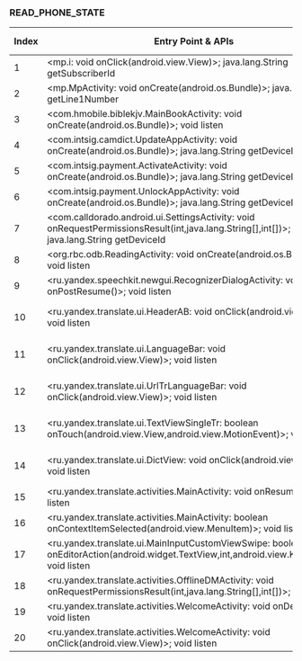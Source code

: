 ### READ_PHONE_STATE
| Index | Entry Point & APIs | Screen shot | Resource id | Label |
| ------------- | ------------- | ------------- |-------------|-------------|
| 1 | <mp.i: void onClick(android.view.View)>; java.lang.String getSubscriberId | ![](D:\COSMOS\output\py\Play_win8\Books_Reference\com.audiobooksnow.app\mp.MpActivity.png) |  | |
| 2 | <mp.MpActivity: void onCreate(android.os.Bundle)>; java.lang.String getLine1Number | ![](D:\COSMOS\output\py\Play_win8\Books_Reference\com.audiobooksnow.app\mp.MpActivity.png) |  | |
| 3 | <com.hmobile.biblekjv.MainBookActivity: void onCreate(android.os.Bundle)>; void listen | ![](D:\COSMOS\output\py\Play_win8\Books_Reference\com.hmobile.biblekjv\com.hmobile.biblekjv.MainBookActivity.png) |  | |
| 4 | <com.intsig.camdict.UpdateAppActivity: void onCreate(android.os.Bundle)>; java.lang.String getDeviceId | ![](D:\COSMOS\output\py\Play_win8\Books_Reference\com.intsig.camdict\com.intsig.camdict.UpdateAppActivity.png) |  | |
| 5 | <com.intsig.payment.ActivateActivity: void onCreate(android.os.Bundle)>; java.lang.String getDeviceId | ![](D:\COSMOS\output\py\Play_win8\Books_Reference\com.intsig.camdict\com.intsig.payment.ActivateActivity.png) |  | |
| 6 | <com.intsig.payment.UnlockAppActivity: void onCreate(android.os.Bundle)>; java.lang.String getDeviceId | ![](D:\COSMOS\output\py\Play_win8\Books_Reference\com.intsig.camdict\com.intsig.payment.UnlockAppActivity.png) |  | |
| 7 | <com.calldorado.android.ui.SettingsActivity: void onRequestPermissionsResult(int,java.lang.String[],int[])>; java.lang.String getDeviceId | ![](D:\COSMOS\output\py\Play_win8\Books_Reference\com.versiculo\com.calldorado.android.ui.SettingsActivity.png) |  | |
| 8 | <org.rbc.odb.ReadingActivity: void onCreate(android.os.Bundle)>; void listen | ![](D:\COSMOS\output\py\Play_win8\Books_Reference\org.rbc.odb\org.rbc.odb.ReadingActivity.png) |  | |
| 9 | <ru.yandex.speechkit.newgui.RecognizerDialogActivity: void onPostResume()>; void listen | ![](D:\COSMOS\output\py\Play_win8\Books_Reference\ru.yandex.translate\ru.yandex.speechkit.newgui.RecognizerDialogActivity.png) |  | |
| 10 | <ru.yandex.translate.ui.HeaderAB: void onClick(android.view.View)>; void listen | ![](D:\COSMOS\output\py\Play_win8\Books_Reference\ru.yandex.translate\ru.yandex.translate.activities.SettingsActivity.png) | {'2131886214': <sensitive_component.SensitiveComponent.SensitiveView object at 0x0000021457CD2630>} | |
| 11 | <ru.yandex.translate.ui.LanguageBar: void onClick(android.view.View)>; void listen | ![](D:\COSMOS\output\py\Play_win8\Books_Reference\ru.yandex.translate\ru.yandex.translate.activities.UrlTrActivity.png) | {'2131886331': <sensitive_component.SensitiveComponent.SensitiveView object at 0x0000021457CD2588>} | |
| 12 | <ru.yandex.translate.ui.UrlTrLanguageBar: void onClick(android.view.View)>; void listen | ![](D:\COSMOS\output\py\Play_win8\Books_Reference\ru.yandex.translate\ru.yandex.translate.activities.UrlTrActivity.png) | {'2131886331': <sensitive_component.SensitiveComponent.SensitiveView object at 0x0000021457CD24A8>} | |
| 13 | <ru.yandex.translate.ui.TextViewSingleTr: boolean onTouch(android.view.View,android.view.MotionEvent)>; void listen | ![](D:\COSMOS\output\py\Play_win8\Books_Reference\ru.yandex.translate\ru.yandex.translate.activities.MainActivity.png) | {'2131886427': <sensitive_component.SensitiveComponent.SensitiveView object at 0x0000021457E95278>} | |
| 14 | <ru.yandex.translate.ui.DictView: void onClick(android.view.View)>; void listen | ![](D:\COSMOS\output\py\Play_win8\Books_Reference\ru.yandex.translate\ru.yandex.translate.activities.MainActivity.png) | {'2131886430': <sensitive_component.SensitiveComponent.SensitiveView object at 0x0000021457E956D8>} | |
| 15 | <ru.yandex.translate.activities.MainActivity: void onResume()>; void listen | ![](D:\COSMOS\output\py\Play_win8\Books_Reference\ru.yandex.translate\ru.yandex.translate.activities.MainActivity.png) |  | |
| 16 | <ru.yandex.translate.activities.MainActivity: boolean onContextItemSelected(android.view.MenuItem)>; void listen | ![](D:\COSMOS\output\py\Play_win8\Books_Reference\ru.yandex.translate\ru.yandex.translate.activities.MainActivity.png) |  | |
| 17 | <ru.yandex.translate.ui.MainInputCustomViewSwipe: boolean onEditorAction(android.widget.TextView,int,android.view.KeyEvent)>; void listen | ![](D:\COSMOS\output\py\Play_win8\Books_Reference\ru.yandex.translate\ru.yandex.translate.activities.MainActivity.png) | {'2131886420': <sensitive_component.SensitiveComponent.SensitiveView object at 0x0000021457E4E390>} | |
| 18 | <ru.yandex.translate.activities.OfflineDMActivity: void onRequestPermissionsResult(int,java.lang.String[],int[])>; void listen | ![](D:\COSMOS\output\py\Play_win8\Books_Reference\ru.yandex.translate\ru.yandex.translate.activities.OfflineDMActivity.png) |  | |
| 19 | <ru.yandex.translate.activities.WelcomeActivity: void onDestroy()>; void listen | ![](D:\COSMOS\output\py\Play_win8\Books_Reference\ru.yandex.translate\ru.yandex.translate.activities.WelcomeActivity.png) |  | |
| 20 | <ru.yandex.translate.activities.WelcomeActivity: void onClick(android.view.View)>; void listen | ![](D:\COSMOS\output\py\Play_win8\Books_Reference\ru.yandex.translate\ru.yandex.translate.activities.WelcomeActivity.png) |  | |
